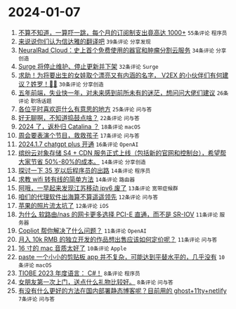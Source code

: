 # 2024-01-07

1. [不算不知道，一算吓一跳，每个月的订阅制支出竟高达 1000+](https://www.v2ex.com/t/1006566) `55条评论` `程序员`
1. [来说说你们认为信达雅的翻译吧](https://www.v2ex.com/t/1006550) `39条评论` `分享发现`
1. [NeuralRad Cloud：史上首个免费使用的器官和肿瘤分割云服务](https://www.v2ex.com/t/1006501) `34条评论` `分享创造`
1. [Surge 将停止维护、停止更新并下架](https://www.v2ex.com/t/1006529) `32条评论` `Surge`
1. [求助！为将要出生的女娃取个漂亮又有内涵的名字， V2EX 的小伙伴们有何建议？姓罗！👧🎀](https://www.v2ex.com/t/1006573) `30条评论` `分享创造`
1. [五年前端，失业快一年，对未来感到前所未有的迷茫，想问问大佬们建议](https://www.v2ex.com/t/1006524) `26条评论` `职场话题`
1. [各位平时喜欢逛什么有意思的地方](https://www.v2ex.com/t/1006532) `25条评论` `问与答`
1. [好无聊啊，不知道捣鼓点啥？](https://www.v2ex.com/t/1006559) `22条评论` `问与答`
1. [2024 了，返朴归 Catalina ？](https://www.v2ex.com/t/1006528) `18条评论` `macOS`
1. [周会要表演个节目，救救孩子](https://www.v2ex.com/t/1006578) `17条评论` `问与答`
1. [2024.1.7 chatgpt plus 开通](https://www.v2ex.com/t/1006514) `16条评论` `OpenAI`
1. [缤纷云对象存储 S4 + CDN 服务正式上线（包括新的官网和控制台），希望帮大家节省 50%-80%的成本。](https://www.v2ex.com/t/1006572) `14条评论` `分享创造`
1. [探讨一下 35 岁以后程序员的出路](https://www.v2ex.com/t/1006554) `14条评论` `程序员`
1. [求教 wifi 转有线的简单方法](https://www.v2ex.com/t/1006504) `14条评论` `路由器`
1. [阿哦，一早起来发现江苏移动 ipv6 废了](https://www.v2ex.com/t/1006505) `13条评论` `宽带症候群`
1. [咱们的代理软件出海算不算遥遥领先](https://www.v2ex.com/t/1006553) `12条评论` `问与答`
1. [苹果的照片流太坑了](https://www.v2ex.com/t/1006517) `12条评论` `iOS`
1. [为什么 软路由/nas 的网卡更多选择 PCI-E 直通，而不是 SR-IOV](https://www.v2ex.com/t/1006569) `11条评论` `服务器`
1. [Copliot 帮你解决了什么问题？](https://www.v2ex.com/t/1006531) `11条评论` `OpenAI`
1. [月入 10k RMB 的独立开发的作品想出售应该如何定价呢？](https://www.v2ex.com/t/1006509) `11条评论` `问与答`
1. [16 寸的 mac 音质太好了](https://www.v2ex.com/t/1006560) `10条评论` `Apple`
1. [paste 一个小小的剪贴板 app 并不复杂，可能达到平替水平的，几乎没有](https://www.v2ex.com/t/1006538) `10条评论` `macOS`
1. [TIOBE 2023 年度语言： C#！](https://www.v2ex.com/t/1006567) `8条评论` `程序员`
1. [女朋友第一次上门，送点什么礼物比较好。](https://www.v2ex.com/t/1006556) `8条评论` `问与答`
1. [有没有什么更好的方法在国内部署静态博客呢？目前用的 ghost+11ty+netlify](https://www.v2ex.com/t/1006536) `7条评论` `问与答`
